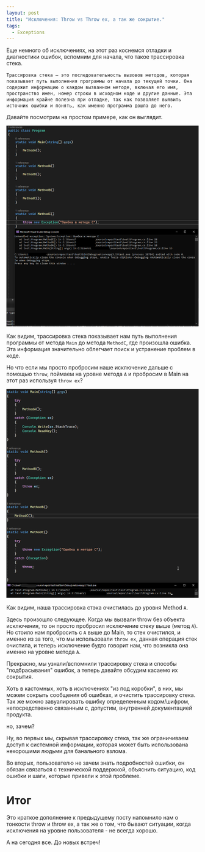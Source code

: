 ```yaml
---
layout: post
title: "Исключения: Throw vs Throw ex, а так же сокрытие."
tags:
  - Exceptions
---
```

Еще немного об исключениях, на этот раз коснемся отладки и диагностики ошибок, вспомним для начала, что такое трассировка стека.

```
Трассировка стека – это последовательность вызовов методов, которая показывает путь выполнения программы от начала до текущей точки. Она содержит информацию о каждом вызванном методе, включая его имя, пространство имен, номер строки в исходном коде и другие данные. Эта информация крайне полезна при отладке, так как позволяет выявить источник ошибки и понять, как именно программа дошла до него.
```

Давайте посмотрим на простом примере, как он выглядит.


![](/assets/Pasted%20image%2020240422011529.png)


Как видим, трассировка стека показывает нам путь выполнения программы от метода `Main` до метода `MethodC`, где произошла ошибка. Эта информация значительно облегчает поиск и устранение проблем в коде.

Но что если мы просто пробросим наше исключение дальше с помощью `throw`, поймаем на уровне метода `A` и пробросим в Main на этот раз используя `throw ex`?


![](/assets/Pasted%20image%2020240422012111.png)

Как видим, наша трассировка стэка очистилась до уровня Method `A`.

Здесь произошло следующее.
Когда мы вызвали throw без объекта исключения, то он просто пробросил исключение стеку выше (метод `A`). Но стоило нам пробросить с `A` выше до Main, то стек очистился, и именно из за того, что мы использовали `throw ex`, данная операция стек очистила, и теперь исключение будто говорит нам, что возникла она именно на уровне метода `A`.

Прекрасно, мы узнали/вспомнили трассировку стека и способы "подбрасывания" ошибок, а теперь давайте обсудим касаемо их сокрытия.

Хоть в кастомных, хоть в исключениях "из под коробки", в них, мы можем сокрыть сообщения об ошибках, и очистить трассировку стека. Так же можно завуалировать ошибку определенным кодом/шифром, непосредственно связанным с, допустим, внутренней документацией продукта.

но, зачем?

Ну, во первых мы, скрывая трассировку стека, так же ограничиваем доступ к системной информации, которая может быть использована нехорошими людьми для банального взлома.

Во вторых, пользователю не зачем знать подробностей ошибки, он обязан связаться с технической поддержкой, объяснить ситуацию, код ошибки и шаги, которые привели к этой проблеме.

# Итог
Это краткое дополнение к предыдущему посту напомнило нам о тонкости throw и throw ex, а так же о том, что бывают ситуации, когда исключения на уровне пользователя - не всегда хорошо.

А на сегодня все. До новых встреч!
